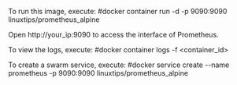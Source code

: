 To run this image, execute:
#docker container run -d -p 9090:9090 linuxtips/prometheus_alpine

Open http://your_ip:9090 to access the interface of Prometheus.

To view the logs, execute:
#docker container logs -f <container_id>

To create a swarm service, execute:
#docker service create --name prometheus -p 9090:9090 linuxtips/prometheus_alpine
